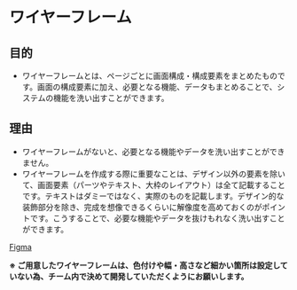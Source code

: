 # ワイヤーフレーム

## 目的

- ワイヤーフレームとは、ページごとに画面構成・構成要素をまとめたものです。画面の構成要素に加え、必要となる機能、データもまとめることで、システムの機能を洗い出すことができます。

## 理由

- ワイヤーフレームがないと、必要となる機能やデータを洗い出すことができません。
- ワイヤーフレームを作成する際に重要なことは、デザイン以外の要素を除いて、画面要素（パーツやテキスト、大枠のレイアウト）は全て記載することです。テキストはダミーではなく、実際のものを記載します。デザイン的な装飾部分を除き、完成を想像できるくらいに解像度を高めておくのがポイントです。こうすることで、必要な機能やデータを抜けもれなく洗い出すことができます。

[Figma](https://www.figma.com/design/0VpFZ2SC8LFFI4PskJIOIs/%E3%83%AF%E3%82%A4%E3%83%A4%E3%83%BC%E3%83%95%E3%83%AC%E3%83%BC%E3%83%A0?node-id=0-1&t=C41CBpOEvgmFP5sm-1)

**※ ご用意したワイヤーフレームは、色付けや幅・高さなど細かい箇所は設定していない為、チーム内で決めて開発していただくようにお願いします。**
